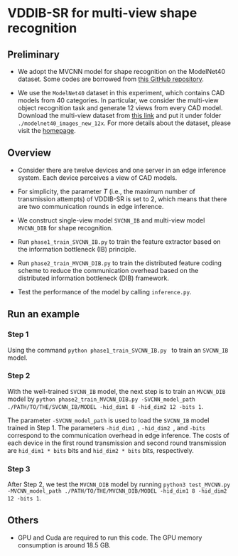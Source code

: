 # VDDIB-SR for multi-view shape recognition

## Preliminary

* We adopt the MVCNN model for shape recognition on the ModelNet40 dataset. Some codes are borrowed from [this GitHub repository](https://github.com/jongchyisu/mvcnn_pytorch).

* We use the `ModelNet40` dataset in this experiment, which contains CAD models from 40 categories. In particular, we consider the multi-view object recognition task and generate 12 views from every CAD model. Download the multi-view dataset from [this link](http://supermoe.cs.umass.edu/shape_recog/shaded_images.tar.gz) and put it under folder `./modelnet40_images_new_12x`. For more details about the dataset, please visit the [homepage](https://modelnet.cs.princeton.edu/).


## Overview

* Consider there are twelve devices and one server in an edge inference system. Each device perceives a view of CAD models.

* For simplicity, the parameter $T$ (i.e., the maximum number of transmission attempts) of VDDIB-SR is set to 2, which means that there are two communication rounds in edge inference.

* We construct single-view model `SVCNN_IB` and multi-view model `MVCNN_DIB` for shape recognition.

* Run `phase1_train_SVCNN_IB.py` to train the feature extractor based on the information bottleneck (IB) principle.

* Run `phase2_train_MVCNN_DIB.py` to train the distributed feature coding scheme to reduce the communication overhead based on the distributed information bottleneck (DIB) framework.

* Test the performance of the model by calling `inference.py`.

## Run an example

### Step 1

Using the command `python phase1_train_SVCNN_IB.py ` to train an `SVCNN_IB` model.

### Step 2

With the well-trained `SVCNN_IB` model, the next step is to train an `MVCNN_DIB` model by `python phase2_train_MVCNN_DIB.py -SVCNN_model_path ./PATH/TO/THE/SVCNN_IB/MODEL -hid_dim1 8 -hid_dim2 12 -bits 1`.

The parameter `-SVCNN_model_path` is used to load the `SVCNN_IB` model trained in Step 1. The parameters `-hid_dim1 `, `-hid_dim2 `, and `-bits` correspond to the communication overhead in edge inference. The costs of each device in the first round transmission and second round transmission are `hid_dim1 * bits` bits and `hid_dim2 * bits` bits, respectively.

### Step 3

After Step 2, we test the `MVCNN_DIB` model by running `python3 test_MVCNN.py -MVCNN_model_path ./PATH/TO/THE/MVCNN_DIB/MODEL -hid_dim1 8 -hid_dim2 12 -bits 1`.



## Others

* GPU and Cuda are required to run this code. The GPU memory consumption is around 18.5 GB.

